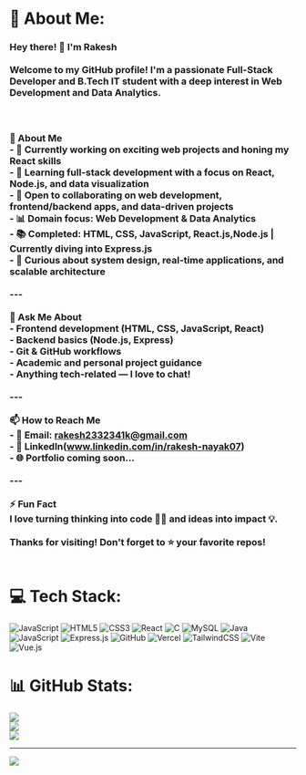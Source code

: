 # 💫 About Me:
### Hey there! 👋 I'm Rakesh<br><br>Welcome to my GitHub profile! I'm a passionate Full-Stack Developer and B.Tech IT student with a deep interest in Web Development and Data Analytics.<br><br><br><br> 🚀 About Me<br>- 🔭 Currently working on exciting web projects and honing my React skills  <br>- 🌱 Learning full-stack development with a focus on React, Node.js, and data visualization  <br>- 👯 Open to collaborating on web development, frontend/backend apps, and data-driven projects  <br>- 📊 Domain focus: Web Development & Data Analytics  <br>- 📚 Completed: HTML, CSS, JavaScript, React.js,Node.js | Currently diving into Express.js   <br>- 🧠 Curious about system design, real-time applications, and scalable architecture  <br><br>---<br><br> 💬 Ask Me About<br>- Frontend development (HTML, CSS, JavaScript, React)<br>- Backend basics (Node.js, Express)<br>- Git & GitHub workflows<br>- Academic and personal project guidance<br>- Anything tech-related — I love to chat!<br><br>---<br><br> 📫 How to Reach Me<br>- 📧 Email: rakesh2332341k@gmail.com<br>- 💼 LinkedIn(www.linkedin.com/in/rakesh-nayak07)<br>- 🌐 Portfolio coming soon...<br><br>---<br><br> ⚡ Fun Fact<br>I love turning thinking into code 🧑‍💻 and ideas into impact 💡.<br><br>Thanks for visiting! Don't forget to ⭐ your favorite repos!<br><br>




# 💻 Tech Stack:
![JavaScript](https://img.shields.io/badge/javascript-%23323330.svg?style=for-the-badge&logo=javascript&logoColor=%23F7DF1E) ![HTML5](https://img.shields.io/badge/html5-%23E34F26.svg?style=for-the-badge&logo=html5&logoColor=white) ![CSS3](https://img.shields.io/badge/css3-%231572B6.svg?style=for-the-badge&logo=css3&logoColor=white) ![React](https://img.shields.io/badge/react-%2320232a.svg?style=for-the-badge&logo=react&logoColor=%2361DAFB) ![C](https://img.shields.io/badge/c-%2300599C.svg?style=for-the-badge&logo=c&logoColor=white) ![MySQL](https://img.shields.io/badge/mysql-4479A1.svg?style=for-the-badge&logo=mysql&logoColor=white) ![Java](https://img.shields.io/badge/java-%23ED8B00.svg?style=for-the-badge&logo=openjdk&logoColor=white) ![JavaScript](https://img.shields.io/badge/javascript-%23323330.svg?style=for-the-badge&logo=javascript&logoColor=%23F7DF1E) ![Express.js](https://img.shields.io/badge/express.js-%23404d59.svg?style=for-the-badge&logo=express&logoColor=%2361DAFB) ![GitHub](https://img.shields.io/badge/github-%23121011.svg?style=for-the-badge&logo=github&logoColor=white) ![Vercel](https://img.shields.io/badge/vercel-%23000000.svg?style=for-the-badge&logo=vercel&logoColor=white) ![TailwindCSS](https://img.shields.io/badge/tailwindcss-%2338B2AC.svg?style=for-the-badge&logo=tailwind-css&logoColor=white) ![Vite](https://img.shields.io/badge/vite-%23646CFF.svg?style=for-the-badge&logo=vite&logoColor=white) ![Vue.js](https://img.shields.io/badge/vue.js-%2335495e.svg?style=for-the-badge&logo=vuedotjs&logoColor=%234FC08D)
# 📊 GitHub Stats:
![](https://github-readme-stats.vercel.app/api?username=Rakesh000070&theme=radical&hide_border=false&include_all_commits=false&count_private=false)<br/>
![](https://nirzak-streak-stats.vercel.app/?user=Rakesh000070&theme=radical&hide_border=false)<br/>
![](https://github-readme-stats.vercel.app/api/top-langs/?username=Rakesh000070&theme=radical&hide_border=false&include_all_commits=false&count_private=false&layout=compact)

---
[![](https://visitcount.itsvg.in/api?id=Rakesh000070&icon=0&color=0)](https://visitcount.itsvg.in)

<!-- Proudly created with GPRM ( https://gprm.itsvg.in ) -->
